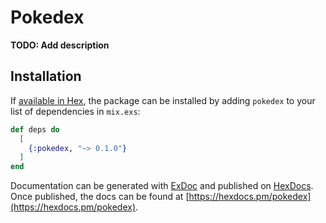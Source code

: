 # Pokedex

**TODO: Add description**

## Installation

If [available in Hex](https://hex.pm/docs/publish), the package can be installed
by adding `pokedex` to your list of dependencies in `mix.exs`:

```elixir
def deps do
  [
    {:pokedex, "~> 0.1.0"}
  ]
end
```

Documentation can be generated with [ExDoc](https://github.com/elixir-lang/ex_doc)
and published on [HexDocs](https://hexdocs.pm). Once published, the docs can
be found at [https://hexdocs.pm/pokedex](https://hexdocs.pm/pokedex).

